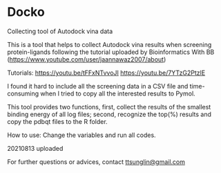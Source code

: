 # Docko
Collecting tool of Autodock vina data

This is a tool that helps to collect Autodock vina results 
when screening protein-ligands following the tutorial uploaded 
by Bioinformatics With BB (https://www.youtube.com/user/jaannawaz2007/about)

Tutorials:
https://youtu.be/tFFxNTvvoJI
https://youtu.be/7YTzG2PtzlE

I found it hard to include all the screening data in a CSV file and
time-consuming when I tried to copy all the interested results to Pymol.

This tool provides two functions, first, collect the results of the smallest binding energy of all log files;
second, recognize the top(%) results and copy the pdbqt files to the R folder.

How to use:
Change the variables and run all codes.

20210813 uploaded

For further questions or advices, contact ttsunglin@gmail.com


